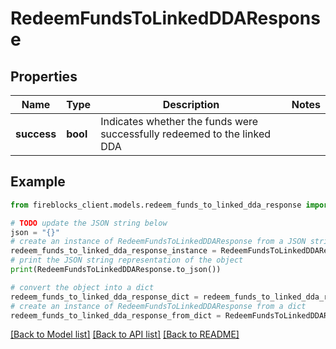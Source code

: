 # RedeemFundsToLinkedDDAResponse


## Properties

Name | Type | Description | Notes
------------ | ------------- | ------------- | -------------
**success** | **bool** | Indicates whether the funds were successfully redeemed to the linked DDA | 

## Example

```python
from fireblocks_client.models.redeem_funds_to_linked_dda_response import RedeemFundsToLinkedDDAResponse

# TODO update the JSON string below
json = "{}"
# create an instance of RedeemFundsToLinkedDDAResponse from a JSON string
redeem_funds_to_linked_dda_response_instance = RedeemFundsToLinkedDDAResponse.from_json(json)
# print the JSON string representation of the object
print(RedeemFundsToLinkedDDAResponse.to_json())

# convert the object into a dict
redeem_funds_to_linked_dda_response_dict = redeem_funds_to_linked_dda_response_instance.to_dict()
# create an instance of RedeemFundsToLinkedDDAResponse from a dict
redeem_funds_to_linked_dda_response_from_dict = RedeemFundsToLinkedDDAResponse.from_dict(redeem_funds_to_linked_dda_response_dict)
```
[[Back to Model list]](../README.md#documentation-for-models) [[Back to API list]](../README.md#documentation-for-api-endpoints) [[Back to README]](../README.md)


